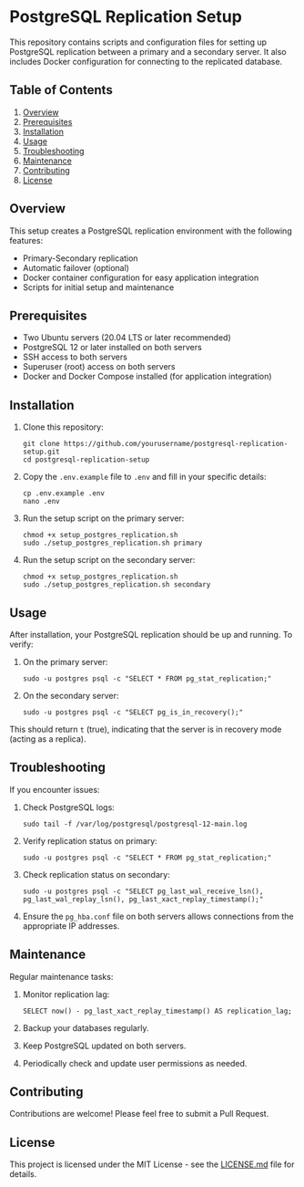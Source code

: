 # PostgreSQL Replication Setup

This repository contains scripts and configuration files for setting up PostgreSQL replication between a primary and a secondary server. It also includes Docker configuration for connecting to the replicated database.

## Table of Contents

1. [Overview](#overview)
2. [Prerequisites](#prerequisites)
3. [Installation](#installation)
4. [Usage](#usage)
6. [Troubleshooting](#troubleshooting)
7. [Maintenance](#maintenance)
8. [Contributing](#contributing)
9. [License](#license)

## Overview

This setup creates a PostgreSQL replication environment with the following features:

- Primary-Secondary replication
- Automatic failover (optional)
- Docker container configuration for easy application integration
- Scripts for initial setup and maintenance

## Prerequisites

- Two Ubuntu servers (20.04 LTS or later recommended)
- PostgreSQL 12 or later installed on both servers
- SSH access to both servers
- Superuser (root) access on both servers
- Docker and Docker Compose installed (for application integration)

## Installation

1. Clone this repository:
   ```
   git clone https://github.com/yourusername/postgresql-replication-setup.git
   cd postgresql-replication-setup
   ```

2. Copy the `.env.example` file to `.env` and fill in your specific details:
   ```
   cp .env.example .env
   nano .env
   ```

3. Run the setup script on the primary server:
   ```
   chmod +x setup_postgres_replication.sh
   sudo ./setup_postgres_replication.sh primary
   ```

4. Run the setup script on the secondary server:
   ```
   chmod +x setup_postgres_replication.sh
   sudo ./setup_postgres_replication.sh secondary
   ```

## Usage

After installation, your PostgreSQL replication should be up and running. To verify:

1. On the primary server:
   ```
   sudo -u postgres psql -c "SELECT * FROM pg_stat_replication;"
   ```

2. On the secondary server:
   ```
   sudo -u postgres psql -c "SELECT pg_is_in_recovery();"
   ```

This should return `t` (true), indicating that the server is in recovery mode (acting as a replica).

## Troubleshooting

If you encounter issues:

1. Check PostgreSQL logs:
   ```
   sudo tail -f /var/log/postgresql/postgresql-12-main.log
   ```

2. Verify replication status on primary:
   ```
   sudo -u postgres psql -c "SELECT * FROM pg_stat_replication;"
   ```

3. Check replication status on secondary:
   ```
   sudo -u postgres psql -c "SELECT pg_last_wal_receive_lsn(), pg_last_wal_replay_lsn(), pg_last_xact_replay_timestamp();"
   ```

4. Ensure the `pg_hba.conf` file on both servers allows connections from the appropriate IP addresses.

## Maintenance

Regular maintenance tasks:

1. Monitor replication lag:
   ```
   SELECT now() - pg_last_xact_replay_timestamp() AS replication_lag;
   ```

2. Backup your databases regularly.

3. Keep PostgreSQL updated on both servers.

4. Periodically check and update user permissions as needed.

## Contributing

Contributions are welcome! Please feel free to submit a Pull Request.

## License

This project is licensed under the MIT License - see the [LICENSE.md](LICENSE.md) file for details.
